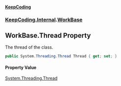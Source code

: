 #### [KeepCoding](index.md 'index')
### [KeepCoding.Internal](KeepCoding_Internal.md 'KeepCoding.Internal').[WorkBase](KeepCoding_Internal_WorkBase.md 'KeepCoding.Internal.WorkBase')
## WorkBase.Thread Property
The thread of the class.  
```csharp
public System.Threading.Thread Thread { get; set; }
```
#### Property Value
[System.Threading.Thread](https://docs.microsoft.com/en-us/dotnet/api/System.Threading.Thread 'System.Threading.Thread')
